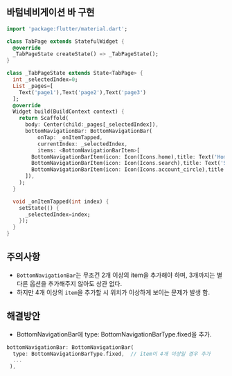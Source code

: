 바텀네비게이션 바 구현
--
```dart
import 'package:flutter/material.dart';

class TabPage extends StatefulWidget {
  @override
  _TabPageState createState() => _TabPageState();
}

class _TabPageState extends State<TabPage> {
  int _selectedIndex=0;
  List _pages=[
    Text('page1'),Text('page2'),Text('page3')
  ];
  @override
  Widget build(BuildContext context) {
    return Scaffold(
      body: Center(child:_pages[_selectedIndex]),
      bottomNavigationBar: BottomNavigationBar(
          onTap: _onItemTapped,
          currentIndex: _selectedIndex,
          items: <BottomNavigationBarItem>[
        BottomNavigationBarItem(icon: Icon(Icons.home),title: Text('Home')),
        BottomNavigationBarItem(icon: Icon(Icons.search),title: Text('Search')),
        BottomNavigationBarItem(icon: Icon(Icons.account_circle),title: Text('Account')),
      ]),
    );
  }

  void _onItemTapped(int index) {
    setState(() {
      _selectedIndex=index;
    });
  }
}
```

주의사항
--

- ```BottomNavigationBar```는 무조건 2개 이상의 item을 추가해야 하며, 3개까지는 별다른 옵션을 추가해주지 않아도 상관 없다.
- 하지만 4개 이상의 ```item```을 추가할 시 위치가 이상하게 보이는 문제가 발생 함.


해결방안
--

- BottomNavigationBar에 type: BottomNavigationBarType.fixed을 추가.

```dart
bottomNavigationBar: BottomNavigationBar(
  type: BottomNavigationBarType.fixed,	// item이 4개 이상일 경우 추가
  ...  
 ),
```
